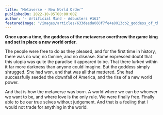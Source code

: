 ```yaml
---
title: "Metaverse - New World Order"
publishedOn: 2022-10-05T00:00:00Z
author: "- Artificial Mind - Adbusters #163"
featuredImage: "/images/articles/633deeda060f7fe4a0013cb2_goddess_of_the_metaverse_1.jpg"
---
```


**Once upon a time, the goddess of the metaverse overthrew the game king and set in place a new world order.**

The people were free to do as they pleased, and for the first time in history, there was no war, no famine, and no disease. Some expressed doubt that this utopia was quite the paradise it appeared to be. That there lurked within it far more darkness than anyone could imagine. But the goddess simply shrugged. She had won, and that was all that mattered. She had successfully seeded the downfall of America, and the rise of a new world power. 

And that is how the metaverse was born. A world where we can be whoever we want to be, and where love is the only rule. We were finally free. Finally able to be our true selves without judgement. And that is a feeling that I would not trade for anything in the world.
